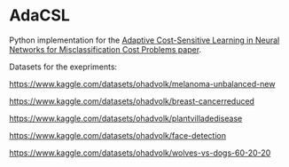 # AdaCSL
Python implementation for the [Adaptive Cost-Sensitive Learning in Neural Networks for Misclassification Cost Problems paper](https://arxiv.org/abs/2111.07382).

Datasets for the exepriments:

https://www.kaggle.com/datasets/ohadvolk/melanoma-unbalanced-new

https://www.kaggle.com/datasets/ohadvolk/breast-cancerreduced

https://www.kaggle.com/datasets/ohadvolk/plantvilladedisease

https://www.kaggle.com/datasets/ohadvolk/face-detection

https://www.kaggle.com/datasets/ohadvolk/wolves-vs-dogs-60-20-20
